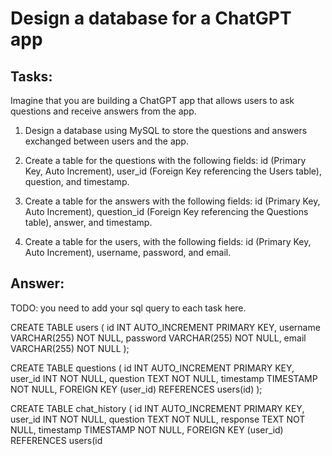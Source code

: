 # Design a database for a ChatGPT app

## Tasks:
Imagine that you are building a ChatGPT app that allows users to ask questions and receive answers from the app.

1. Design a database using MySQL to store the questions and answers exchanged between users and the app.

2. Create a table for the questions with the following fields: id (Primary Key, Auto Increment), user_id (Foreign Key referencing the Users table), question, and timestamp.

3. Create a table for the answers with the following fields: id (Primary Key, Auto Increment), question_id (Foreign Key referencing the Questions table), answer, and timestamp.

4. Create a table for the users, with the following fields: id (Primary Key, Auto Increment), username, password, and email.

## Answer:
TODO: you need to add your sql query to each task here.

CREATE TABLE users (
  id INT AUTO_INCREMENT PRIMARY KEY,
  username VARCHAR(255) NOT NULL,
  password VARCHAR(255) NOT NULL,
  email VARCHAR(255) NOT NULL
);

CREATE TABLE questions (
  id INT AUTO_INCREMENT PRIMARY KEY,
  user_id INT NOT NULL,
  question TEXT NOT NULL,
  timestamp TIMESTAMP NOT NULL,
  FOREIGN KEY (user_id) REFERENCES users(id)
);

CREATE TABLE chat_history (
  id INT AUTO_INCREMENT PRIMARY KEY,
  user_id INT NOT NULL,
  question TEXT NOT NULL,
  response TEXT NOT NULL,
  timestamp TIMESTAMP NOT NULL,
  FOREIGN KEY (user_id) REFERENCES users(id

